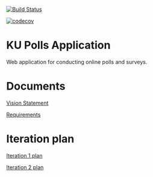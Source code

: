 [![Build Status](https://travis-ci.com/bhatara007/ku-polls.svg?branch=master)](https://travis-ci.com/bhatara007/ku-polls)

[![codecov](https://codecov.io/gh/bhatara007/ku-polls/branch/master/graph/badge.svg)](https://codecov.io/gh/bhatara007/ku-polls)
# KU Polls Application
Web application for conducting online polls and surveys.

# Documents

[Vision Statement](https://github.com/bhatara007/ku-polls/wiki/Vision-of-KU-Poll-Application)

[Requirements](https://github.com/bhatara007/ku-polls/wiki/Requirements)

# Iteration plan

[Iteration 1 plan](https://github.com/bhatara007/ku-polls/wiki/Iteration-1-plan)

[Iteration 2 plan](https://github.com/bhatara007/ku-polls/wiki/Iteration-2-plan)
